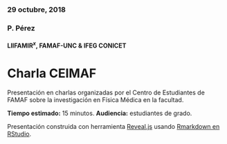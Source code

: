 ### 29 octubre, 2018
### P. Pérez
#### LIIFAMIR$^x$, FAMAF-UNC & IFEG CONICET
# Charla CEIMAF

Presentación en charlas organizadas por el Centro de Estudiantes de FAMAF sobre la investigación en Física Médica en la facultad.

**Tiempo estimado:** 15 minutos.
**Audiencia:** estudiantes de grado.

Presentación construida con herramienta [Reveal.js](https://revealjs.com/#/) usando [Rmarkdown en RStudio](https://rmarkdown.rstudio.com).
